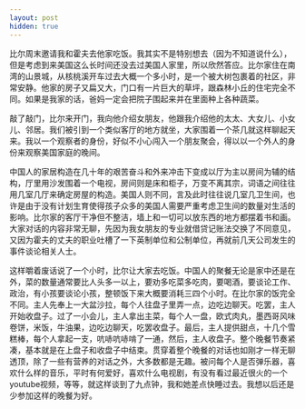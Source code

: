 ```yaml
---
layout: post
hidden: true
---
```

比尔周末邀请我和霍夫去他家吃饭。我其实不是特别想去（因为不知道说什么），但是考虑到来美国这么长时间还没去过美国人家里，所以欣然答应。比尔家住在南湾的山景城，从核桃溪开车过去大概一个多小时，是一个被大树包裹着的社区，非常安静。他家的房子又扁又大，门口有一片巨大的草坪，跟森林小丘的住宅完全不同。如果是我家的话，爸妈一定会把院子围起来并在里面种上各种蔬菜。

敲了敲门，比尔来开门，我向他介绍女朋友，他跟我介绍他的太太、大女儿、小女儿、邻居。我们被引到一个类似客厅的地方就坐，大家围着一个茶几就这样聊起天来。我以一个观察者的身份，好似不小心闯入一个朋友聚会，得以以一个外人的身份来观察美国家庭的晚间。

中国人的家居构造在几十年的艰苦奋斗和外来冲击下变成以厅为主以房间为辅的结构，厅里用沙发围着一个电视，房间则是床和柜子，万变不离其宗，词语之间往往用几室几厅来确定房屋的构造。美国人则不同，言及此时往往说几室几卫生间，也许是由于没有计划生育使得孩子众多的美国人需要严重考虑卫生间的数量对生活的影响。比尔家的客厅干净但不整洁，墙上和一切可以放东西的地方都摆着书和画。大家对话的内容非常无聊，先因为我女朋友的专业就借贷记账法交换了不同意见，又因为霍夫的丈夫的职业吐槽了一下英制单位和公制单位，再就前几天公司发生的事件谈论相关人士。

这样嚼着废话说了一个小时，比尔让大家去吃饭。中国人的聚餐无论是家中还是在外，菜的数量通常要比人头多一以上，要劝多吃菜多吃肉，要喝酒，要谈论工作、政治，有小孩要谈论小孩，整顿饭下来大概要消耗三四个小时。在比尔家的饭完全不同。主人先奉上一大盆沙拉，每个人往盘子里弄一点，边吃边聊天。吃罢，主人开始收盘子。过了一小会儿，主人拿出主菜，每个人一盘，欧式肉丸，墨西哥风味卷饼，米饭，牛油果，边吃边聊天，吃罢收盘子。最后，主人提供甜点，十几个雪糕棒，每个人拿起一支，吭哧吭哧啃了一通，然后，主人收盘子。整个晚餐节奏紧凑，基本就是在上盘子和收盘子中结束。贯穿着整个晚餐的对话也如刚才一样无聊透顶，除了一些有营养的对话之外，大多数都是无趣。被问每个人是否弹乐器，喜欢什么样的音乐，平时有何爱好，喜欢什么电视剧，有没有看过最近很火的一个youtube视频，等等，就这样谈到了九点钟，我和她差点快睡过去。我想以后还是少参加这样的晚餐为好。